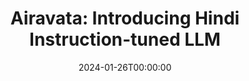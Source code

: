 ---
title: "Airavata: Introducing Hindi Instruction-tuned LLM"
date: 2024-01-26T00:00:00
authors: ["Jay Gala", "Thanmay Jayakumar", "Jaavid Aktar Husain", "Mohammed Safi Ur Rahman Khan", "Diptesh Kanojia", "Ratish Puduppully", "Mitesh M Khapra", "Raj Dabre", "Rudra Murthy", "Anoop Kunchukuttan"]
publication_types: ["3"]
abstract: ""
featured: false
publication: "*arXiv preprint arXiv:2401.15006*"
url_pdf: "https://arxiv.org/abs/2401.15006v2"
url_preprint: "https://arxiv.org/abs/2401.15006v2"
url_code: "https://github.com/AI4Bharat/IndicInstruct"
url_dataset: "https://huggingface.co/datasets/ai4bharat/indic-instruct-data-v0.1"
tags: ["large language models", "instruction tuning", "hindi", "llm"]
---